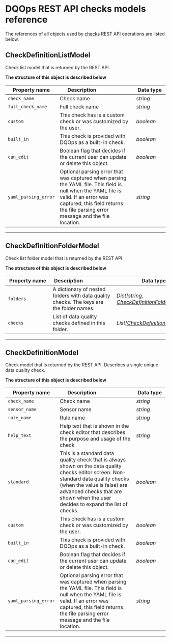# DQOps REST API checks models reference
The references of all objects used by [checks](../operations/checks.md) REST API operations are listed below.


## CheckDefinitionListModel
Check list model that is returned by the REST API.


**The structure of this object is described below**


|&nbsp;Property&nbsp;name&nbsp;|&nbsp;Description&nbsp;&nbsp;&nbsp;&nbsp;&nbsp;&nbsp;&nbsp;&nbsp;&nbsp;&nbsp;&nbsp;&nbsp;&nbsp;&nbsp;&nbsp;&nbsp;&nbsp;&nbsp;&nbsp;&nbsp;&nbsp;|&nbsp;Data&nbsp;type&nbsp;|
|---------------|---------------------------------|-----------|
|<span class="no-wrap-code">`check_name`</span>|Check name|*string*|
|<span class="no-wrap-code">`full_check_name`</span>|Full check name|*string*|
|<span class="no-wrap-code">`custom`</span>|This check has is a custom check or was customized by the user.|*boolean*|
|<span class="no-wrap-code">`built_in`</span>|This check is provided with DQOps as a built-in check.|*boolean*|
|<span class="no-wrap-code">`can_edit`</span>|Boolean flag that decides if the current user can update or delete this object.|*boolean*|
|<span class="no-wrap-code">`yaml_parsing_error`</span>|Optional parsing error that was captured when parsing the YAML file. This field is null when the YAML file is valid. If an error was captured, this field returns the file parsing error message and the file location.|*string*|


___

## CheckDefinitionFolderModel
Check list folder model that is returned by the REST API.


**The structure of this object is described below**


|&nbsp;Property&nbsp;name&nbsp;|&nbsp;Description&nbsp;&nbsp;&nbsp;&nbsp;&nbsp;&nbsp;&nbsp;&nbsp;&nbsp;&nbsp;&nbsp;&nbsp;&nbsp;&nbsp;&nbsp;&nbsp;&nbsp;&nbsp;&nbsp;&nbsp;&nbsp;|&nbsp;Data&nbsp;type&nbsp;|
|---------------|---------------------------------|-----------|
|<span class="no-wrap-code">`folders`</span>|A dictionary of nested folders with data quality checks. The keys are the folder names.|*Dict[string, [CheckDefinitionFolderModel](./checks.md#checkdefinitionfoldermodel)]*|
|<span class="no-wrap-code">`checks`</span>|List of data quality checks defined in this folder.|*List[[CheckDefinitionListModel](./checks.md#checkdefinitionlistmodel)]*|


___

## CheckDefinitionModel
Check model that is returned by the REST API. Describes a single unique data quality check.


**The structure of this object is described below**


|&nbsp;Property&nbsp;name&nbsp;|&nbsp;Description&nbsp;&nbsp;&nbsp;&nbsp;&nbsp;&nbsp;&nbsp;&nbsp;&nbsp;&nbsp;&nbsp;&nbsp;&nbsp;&nbsp;&nbsp;&nbsp;&nbsp;&nbsp;&nbsp;&nbsp;&nbsp;|&nbsp;Data&nbsp;type&nbsp;|
|---------------|---------------------------------|-----------|
|<span class="no-wrap-code">`check_name`</span>|Check name|*string*|
|<span class="no-wrap-code">`sensor_name`</span>|Sensor name|*string*|
|<span class="no-wrap-code">`rule_name`</span>|Rule name|*string*|
|<span class="no-wrap-code">`help_text`</span>|Help text that is shown in the check editor that describes the purpose and usage of the check|*string*|
|<span class="no-wrap-code">`standard`</span>|This is a standard data quality check that is always shown on the data quality checks editor screen. Non-standard data quality checks (when the value is false) are advanced checks that are shown when the user decides to expand the list of checks.|*boolean*|
|<span class="no-wrap-code">`custom`</span>|This check has is a custom check or was customized by the user.|*boolean*|
|<span class="no-wrap-code">`built_in`</span>|This check is provided with DQOps as a built-in check.|*boolean*|
|<span class="no-wrap-code">`can_edit`</span>|Boolean flag that decides if the current user can update or delete this object.|*boolean*|
|<span class="no-wrap-code">`yaml_parsing_error`</span>|Optional parsing error that was captured when parsing the YAML file. This field is null when the YAML file is valid. If an error was captured, this field returns the file parsing error message and the file location.|*string*|


___

